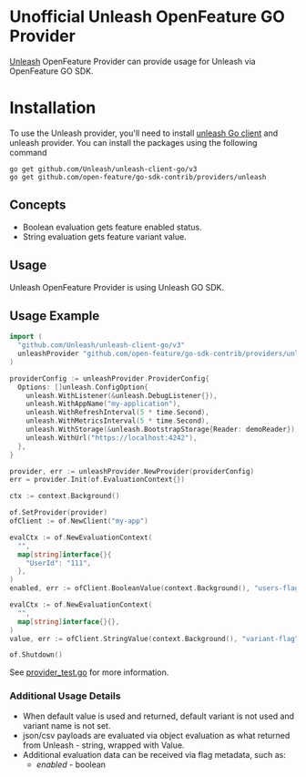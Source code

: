# Unofficial Unleash OpenFeature GO Provider

 [Unleash](https://getunleash.io) OpenFeature Provider can provide usage for Unleash via OpenFeature GO SDK.

# Installation

To use the Unleash provider, you'll need to install [unleash Go client](github.com/Unleash/unleash-client-go/v3) and unleash provider. You can install the packages using the following command

```shell
go get github.com/Unleash/unleash-client-go/v3
go get github.com/open-feature/go-sdk-contrib/providers/unleash
```

## Concepts
* Boolean evaluation gets feature enabled status.
* String evaluation gets feature variant value.

## Usage
Unleash OpenFeature Provider is using Unleash GO SDK.

## Usage Example

```go
import (
  "github.com/Unleash/unleash-client-go/v3"
  unleashProvider "github.com/open-feature/go-sdk-contrib/providers/unleash/pkg"
)

providerConfig := unleashProvider.ProviderConfig{
  Options: []unleash.ConfigOption{
    unleash.WithListener(&unleash.DebugListener{}),
    unleash.WithAppName("my-application"),
    unleash.WithRefreshInterval(5 * time.Second),
    unleash.WithMetricsInterval(5 * time.Second),
    unleash.WithStorage(&unleash.BootstrapStorage{Reader: demoReader}),
    unleash.WithUrl("https://localhost:4242"),
  },
}

provider, err := unleashProvider.NewProvider(providerConfig)
err = provider.Init(of.EvaluationContext{})

ctx := context.Background()

of.SetProvider(provider)
ofClient := of.NewClient("my-app")

evalCtx := of.NewEvaluationContext(
  "",
  map[string]interface{}{
    "UserId": "111",
  },
)
enabled, err := ofClient.BooleanValue(context.Background(), "users-flag", false, evalCtx)

evalCtx := of.NewEvaluationContext(
  "",
  map[string]interface{}{},
)
value, err := ofClient.StringValue(context.Background(), "variant-flag", "", evalCtx)

of.Shutdown()

```
See [provider_test.go](./pkg/provider_test.go) for more information.


### Additional Usage Details

* When default value is used and returned, default variant is not used and variant name is not set.
* json/csv payloads are evaluated via object evaluation as what returned from Unleash - string, wrapped with Value.
* Additional evaluation data can be received via flag metadata, such as:
  * *enabled* - boolean
